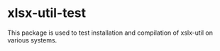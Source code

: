 # xlsx-util-test

This package is used to test installation and compilation of xslx-util on various systems.
